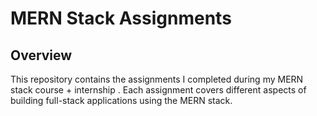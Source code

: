 # MERN Stack Assignments

## Overview
This repository contains the assignments I completed during my MERN stack course + internship . Each assignment covers different aspects of building full-stack applications using the MERN stack.



